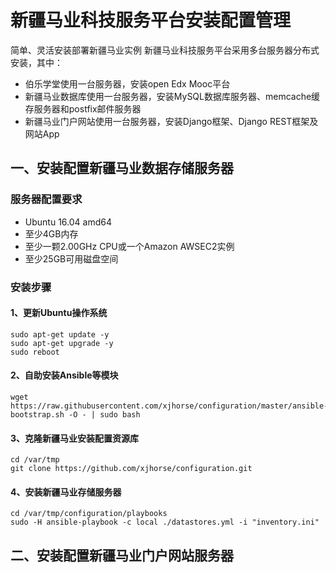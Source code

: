 # 新疆马业科技服务平台安装配置管理
简单、灵活安装部署新疆马业实例
新疆马业科技服务平台采用多台服务器分布式安装，其中：
- 伯乐学堂使用一台服务器，安装open Edx Mooc平台
- 新疆马业数据库使用一台服务器，安装MySQL数据库服务器、memcache缓存服务器和postfix邮件服务器
- 新疆马业门户网站使用一台服务器，安装Django框架、Django REST框架及网站App
## 一、安装配置新疆马业数据存储服务器
### 服务器配置要求
- Ubuntu 16.04 amd64
- 至少4GB内存
- 至少一颗2.00GHz CPU或一个Amazon AWSEC2实例
- 至少25GB可用磁盘空间

### 安装步骤

#### 1、更新Ubuntu操作系统

    sudo apt-get update -y
    sudo apt-get upgrade -y
    sudo reboot

#### 2、自助安装Ansible等模块

    wget https://raw.githubusercontent.com/xjhorse/configuration/master/ansible-bootstrap.sh -O - | sudo bash

#### 3、克隆新疆马业安装配置资源库
    cd /var/tmp
    git clone https://github.com/xjhorse/configuration.git

#### 4、安装新疆马业存储服务器

    cd /var/tmp/configuration/playbooks
    sudo -H ansible-playbook -c local ./datastores.yml -i "inventory.ini"

## 二、安装配置新疆马业门户网站服务器